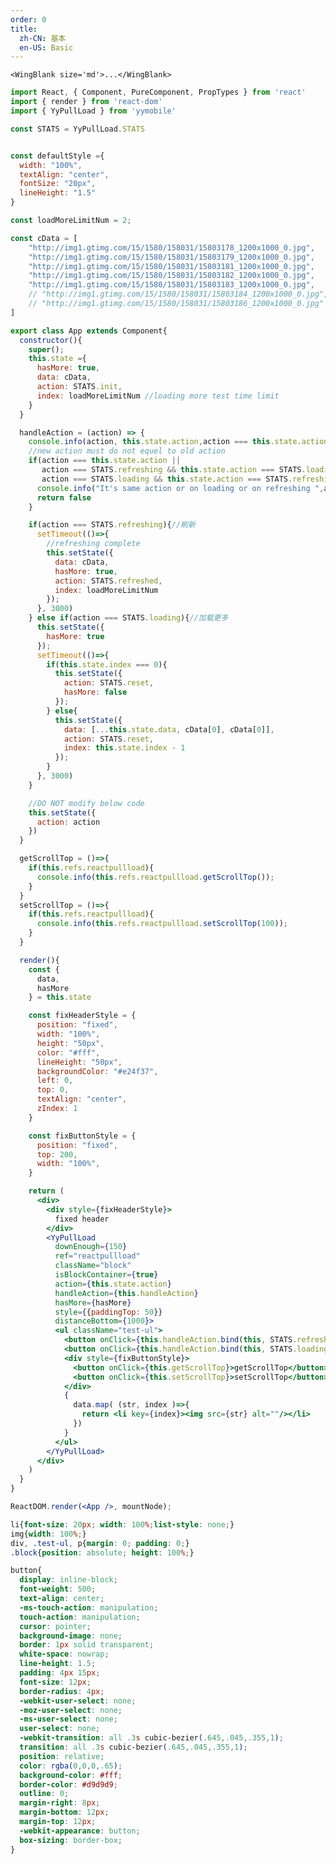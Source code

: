 ```yaml
---
order: 0
title:
  zh-CN: 基本
  en-US: Basic
---
```


```<WingBlank size='md'>...</WingBlank>```

````jsx
import React, { Component, PureComponent, PropTypes } from 'react'
import { render } from 'react-dom'
import { YyPullLoad } from 'yymobile'

const STATS = YyPullLoad.STATS


const defaultStyle ={
  width: "100%",
  textAlign: "center",
  fontSize: "20px",
  lineHeight: "1.5"
}

const loadMoreLimitNum = 2;

const cData = [
    "http://img1.gtimg.com/15/1580/158031/15803178_1200x1000_0.jpg",
    "http://img1.gtimg.com/15/1580/158031/15803179_1200x1000_0.jpg",
    "http://img1.gtimg.com/15/1580/158031/15803181_1200x1000_0.jpg",
    "http://img1.gtimg.com/15/1580/158031/15803182_1200x1000_0.jpg",
    "http://img1.gtimg.com/15/1580/158031/15803183_1200x1000_0.jpg",
    // "http://img1.gtimg.com/15/1580/158031/15803184_1200x1000_0.jpg",
    // "http://img1.gtimg.com/15/1580/158031/15803186_1200x1000_0.jpg"
]

export class App extends Component{
  constructor(){
    super();
    this.state ={
      hasMore: true,
      data: cData,
      action: STATS.init,
      index: loadMoreLimitNum //loading more test time limit
    }
  }

  handleAction = (action) => {
    console.info(action, this.state.action,action === this.state.action);
    //new action must do not equel to old action
    if(action === this.state.action ||
       action === STATS.refreshing && this.state.action === STATS.loading ||
       action === STATS.loading && this.state.action === STATS.refreshing){
      console.info("It's same action or on loading or on refreshing ",action, this.state.action,action === this.state.action);
      return false
    }

    if(action === STATS.refreshing){//刷新
      setTimeout(()=>{
        //refreshing complete
        this.setState({
          data: cData,
          hasMore: true,
          action: STATS.refreshed,
          index: loadMoreLimitNum
        });
      }, 3000)
    } else if(action === STATS.loading){//加载更多
      this.setState({
        hasMore: true
      });
      setTimeout(()=>{
        if(this.state.index === 0){
          this.setState({
            action: STATS.reset,
            hasMore: false
          });
        } else{
          this.setState({
            data: [...this.state.data, cData[0], cData[0]],
            action: STATS.reset,
            index: this.state.index - 1
          });
        }
      }, 3000)
    }

    //DO NOT modify below code
    this.setState({
      action: action
    })
  }

  getScrollTop = ()=>{
    if(this.refs.reactpullload){
      console.info(this.refs.reactpullload.getScrollTop());
    }
  }
  setScrollTop = ()=>{
    if(this.refs.reactpullload){
      console.info(this.refs.reactpullload.setScrollTop(100));
    }
  }

  render(){
    const {
      data,
      hasMore
    } = this.state

    const fixHeaderStyle = {
      position: "fixed",
      width: "100%",
      height: "50px",
      color: "#fff",
      lineHeight: "50px",
      backgroundColor: "#e24f37",
      left: 0,
      top: 0,
      textAlign: "center",
      zIndex: 1
    }

    const fixButtonStyle = {
      position: "fixed",
      top: 200,
      width: "100%",
    }

    return (
      <div>
        <div style={fixHeaderStyle}>
          fixed header
        </div>
        <YyPullLoad
          downEnough={150}
          ref="reactpullload"
          className="block"
          isBlockContainer={true}
          action={this.state.action}
          handleAction={this.handleAction}
          hasMore={hasMore}
          style={{paddingTop: 50}}
          distanceBottom={1000}>
          <ul className="test-ul">
            <button onClick={this.handleAction.bind(this, STATS.refreshing)}>refreshing</button>
            <button onClick={this.handleAction.bind(this, STATS.loading)}>loading more</button>
            <div style={fixButtonStyle}>
              <button onClick={this.getScrollTop}>getScrollTop</button>
              <button onClick={this.setScrollTop}>setScrollTop</button>
            </div>
            {
              data.map( (str, index )=>{
                return <li key={index}><img src={str} alt=""/></li>
              })
            }
          </ul>
        </YyPullLoad>
      </div>
    )
  }
}

ReactDOM.render(<App />, mountNode);
````

````css
li{font-size: 20px; width: 100%;list-style: none;}
img{width: 100%;}
div, .test-ul, p{margin: 0; padding: 0;}
.block{position: absolute; height: 100%;}

button{
  display: inline-block;
  font-weight: 500;
  text-align: center;
  -ms-touch-action: manipulation;
  touch-action: manipulation;
  cursor: pointer;
  background-image: none;
  border: 1px solid transparent;
  white-space: nowrap;
  line-height: 1.5;
  padding: 4px 15px;
  font-size: 12px;
  border-radius: 4px;
  -webkit-user-select: none;
  -moz-user-select: none;
  -ms-user-select: none;
  user-select: none;
  -webkit-transition: all .3s cubic-bezier(.645,.045,.355,1);
  transition: all .3s cubic-bezier(.645,.045,.355,1);
  position: relative;
  color: rgba(0,0,0,.65);
  background-color: #fff;
  border-color: #d9d9d9;
  outline: 0;
  margin-right: 8px;
  margin-bottom: 12px;
  margin-top: 12px;
  -webkit-appearance: button;
  box-sizing: border-box;
}
````
